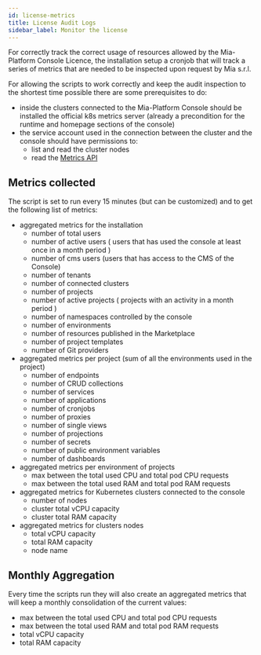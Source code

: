 ```yaml
---
id: license-metrics
title: License Audit Logs
sidebar_label: Monitor the license
---
```


For correctly track the correct usage of resources allowed by the Mia-Platform Console Licence, the installation
setup a cronjob that will track a series of metrics that are needed to be inspected upon request by Mia s.r.l.

For allowing the scripts to work correctly and keep the audit inspection to the shortest time possible there are some
prerequisites to do:

- inside the clusters connected to the Mia-Platform Console should be installed the official k8s metrics server
  (already a precondition for the runtime and homepage sections of the console)
- the service account used in the connection between the cluster and the console should have permissions to:
  - list and read the cluster nodes
  - read the [Metrics API](https://github.com/kubernetes/metrics)

## Metrics collected

The script is set to run every 15 minutes (but can be customized) and to get the following list of metrics:

- aggregated metrics for the installation
  - number of total users
  - number of active users ( users that has used the console at least once in a month period )
  - number of cms users (users that has access to the CMS of the Console)
  - number of tenants
  - number of connected clusters
  - number of projects
  - number of active projects ( projects with an activity in a month period )
  - number of namespaces controlled by the console
  - number of environments
  - number of resources published in the Marketplace
  - number of project templates
  - number of Git providers
- aggregated metrics per project (sum of all the environments used in the project)
  - number of endpoints
  - number of CRUD collections
  - number of services
  - number of applications
  - number of cronjobs
  - number of proxies
  - number of single views
  - number of projections
  - number of secrets
  - number of public environment variables
  - number of dashboards
- aggregated metrics per environment of projects
  - max between the total used CPU and total pod CPU requests
  - max between the total used RAM and total pod RAM requests
- aggregated metrics for Kubernetes clusters connected to the console
  - number of nodes
  - cluster total vCPU capacity
  - cluster total RAM capacity
- aggregated metrics for clusters nodes
  - total vCPU capacity
  - total RAM capacity
  - node name

## Monthly Aggregation

Every time the scripts run they will also create an aggregated metrics that will keep a monthly consolidation
of the current values:

- max between the total used CPU and total pod CPU requests
- max between the total used RAM and total pod RAM requests
- total vCPU capacity
- total RAM capacity
